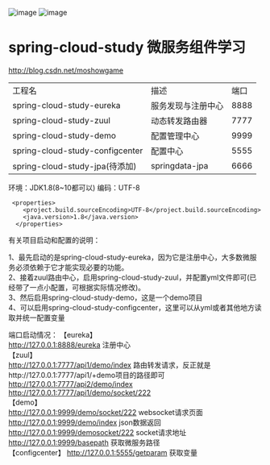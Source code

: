 ![image](https://img.shields.io/badge/Spring%20Cloud-%E2%98%85%E2%98%85%E2%98%85-green.svg)
![image](https://img.shields.io/badge/Netflix-%E2%98%85%E2%98%85%E2%98%85-red.svg)

spring-cloud-study 微服务组件学习
===

http://blog.csdn.net/moshowgame

<table>
<tbody><tr>
<td>工程名</td>  <td>描述</td>  <td>端口</td>
</tr>
<tr>
<td>spring-cloud-study-eureka</td>  <td>服务发现与注册中心</td>  <td>8888</td>
</tr>
<tr>
<td>spring-cloud-study-zuul</td>  <td>动态转发路由器</td>  <td>7777</td>
</tr>
<tr>
<td>spring-cloud-study-demo</td>  <td>配置管理中心</td>  <td>9999</td>
</tr>
<tr>
<td>spring-cloud-study-configcenter</td>  <td>配置中心</td>  <td>5555</td>
</tr>
<tr>
<td>spring-cloud-study-jpa(待添加)</td>  <td>springdata-jpa</td>  <td>6666</td>
</tr>
</tbody></table>

环境：JDK1.8(8~10都可以)
编码：UTF-8

```
 <properties>
    <project.build.sourceEncoding>UTF-8</project.build.sourceEncoding>
    <java.version>1.8</java.version>
  </properties>
```

有关项目启动和配置的说明：

1、最先启动的是spring-cloud-study-eureka，因为它是注册中心，大多数微服务必须依赖于它才能实现必要的功能。 <br>
2、接着zuul路由中心，启用spring-cloud-study-zuul，并配置yml文件即可(已经带了一点小配置，可根据实际情况修改)。 <br>
3、然后启用spring-cloud-study-demo，这是一个demo项目<br>
4、可以启用spring-cloud-study-configcenter，这里可以从yml或者其他地方读取并统一配置变量


端口启动情况：
【eureka】 <br>
http://127.0.0.1:8888/eureka 注册中心<br>
【zuul】 <br>
http://127.0.0.1:7777/api1/demo/index 路由转发请求，反正就是http://127.0.0.1:7777/api1/+demo项目的路径即可<br>
http://127.0.0.1:7777/api2/demo/index <br>
http://127.0.0.1:7777/api1/demo/socket/222 <br>
【demo】 <br>
http://127.0.0.1:9999/demo/socket/222  websocket请求页面<br>
http://127.0.0.1:9999/demo/index json数据返回<br>
http://127.0.0.1:9999/demosocket/222  socket请求地址<br>
http://127.0.0.1:9999/basepath 获取微服务路径<br>
【configcenter】
http://127.0.0.1:5555/getparam 获取变量<br>


